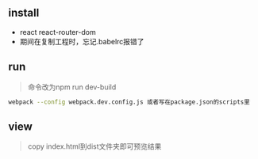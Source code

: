 
## install
- react react-router-dom
- 期间在复制工程时，忘记.babelrc报错了

## run
> 命令改为npm run dev-build
``` bash
webpack --config webpack.dev.config.js 或者写在package.json的scripts里
```

## view
> copy index.html到dist文件夹即可预览结果